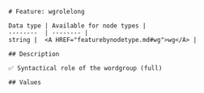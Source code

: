 <pre><code># Feature: wgrolelong

Data type | Available for node types |
--------  | -------- |
string |  &lt;A HREF="featurebynodetype.md#wg"&gt;wg&lt;/A&gt; |

## Description

✅ Syntactical role of the wordgroup (full)

## Values
</code></pre>
